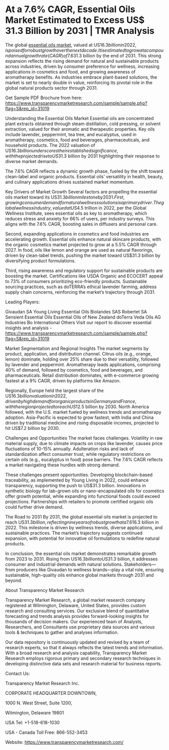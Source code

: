# At a 7.6% CAGR, Essential Oils Market Estimated to Excess US$ 31.3 Billion by 2031 | TMR Analysis
The global [essential oils market](https://www.transparencymarketresearch.com/essential-oil-market.html), valued at US$16.3 billion in 2022, is poised for robust growth over the next decade. It is estimated to grow at a compound annual growth rate (CAGR) of 7.6% from 2023 to 2031, reaching US$31.3 billion by the end of 2031. This strong expansion reflects the rising demand for natural and sustainable products across industries, driven by consumer preference for wellness, increasing applications in cosmetics and food, and growing awareness of aromatherapy benefits. As industries embrace plant-based solutions, the market is set to nearly double in value, reinforcing its pivotal role in the global natural products sector through 2031.

Get Sample PDF Brochure from here: https://www.transparencymarketresearch.com/sample/sample.php?flag=S&rep_id=31019

Understanding the Essential Oils Market
Essential oils are concentrated plant extracts obtained through steam distillation, cold pressing, or solvent extraction, valued for their aromatic and therapeutic properties. Key oils include lavender, peppermint, tea tree, and eucalyptus, used in aromatherapy, cosmetics, food and beverages, pharmaceuticals, and household products. The 2022 valuation of US$16.3 billion underscores their established significance, with the projected rise to US$31.3 billion by 2031 highlighting their response to diverse market demands.

The 7.6% CAGR reflects a dynamic growth phase, fueled by the shift toward clean-label and organic products. Essential oils’ versatility in health, beauty, and culinary applications drives sustained market momentum.

Key Drivers of Market Growth
Several factors are propelling the essential oils market toward its US$31.3 billion milestone by 2031. First, growing consumer demand for natural wellness solutions is a primary driver. The global wellness industry, valued at US$4.5 trillion in 2022, per the Global Wellness Institute, sees essential oils as key to aromatherapy, which reduces stress and anxiety for 66% of users, per industry surveys. This aligns with the 7.6% CAGR, boosting sales in diffusers and personal care.

Second, expanding applications in cosmetics and food industries are accelerating growth. Essential oils enhance natural skincare products, with the organic cosmetics market projected to grow at a 5.5% CAGR through 2027. In food, oils like lemon and orange are used as natural flavorings, driven by clean-label trends, pushing the market toward US$31.3 billion by diversifying product formulations.

Third, rising awareness and regulatory support for sustainable products are boosting the market. Certifications like USDA Organic and ECOCERT appeal to 73% of consumers prioritizing eco-friendly products. Sustainable sourcing practices, such as doTERRA’s ethical lavender farming, address supply chain concerns, reinforcing the market’s trajectory through 2031.

Leading Players:

Givaudan SA
Young Living Essential Oils
Biolandes SAS
Robertet SA
Sensient Essential Oils
Essential Oils of New Zealand
doTerra
Veda Oils
AG Industries
Bo International
Others
Visit our report to discover essential insights and analysis - https://www.transparencymarketresearch.com/sample/sample.php?flag=S&rep_id=31019

Market Segmentation and Regional Insights
The market segments by product, application, and distribution channel. Citrus oils (e.g., orange, lemon) dominate, holding over 25% share due to their versatility, followed by lavender and peppermint. Aromatherapy leads applications, comprising 40% of demand, followed by cosmetics, food and beverages, and pharmaceuticals. Retail distribution dominates, with e-commerce growing fastest at a 9% CAGR, driven by platforms like Amazon.

Regionally, Europe held the largest share of the US$16.3 billion valuation in 2022, driven by high demand for organic products in Germany and France, with the region projected to reach US$12.5 billion by 2030. North America followed, with the U.S. market fueled by wellness trends and aromatherapy adoption. Asia-Pacific is expected to grow fastest, with India and China driven by traditional medicine and rising disposable incomes, projected to hit US$7.2 billion by 2030.

Challenges and Opportunities
The market faces challenges. Volatility in raw material supply, due to climate impacts on crops like lavender, causes price fluctuations of 10-15% annually. Adulteration risks and lack of standardization affect consumer trust, while regulatory restrictions on certain oils (e.g., eucalyptus in food) pose barriers. The 7.6% CAGR reflects a market navigating these hurdles with strong demand.

These challenges present opportunities. Developing blockchain-based traceability, as implemented by Young Living in 2022, could enhance transparency, supporting the push to US$31.3 billion. Innovations in synthetic biology for lab-grown oils or nano-encapsulated oils for cosmetics offer growth potential, while expanding into functional foods could exceed projections. Partnerships with retailers to promote certified organic oils could further drive demand.

The Road to 2031
By 2031, the global essential oils market is projected to reach US$31.3 billion, reflecting nine years of robust growth at a 7.6% CAGR from US$16.3 billion in 2022. This milestone is driven by wellness trends, diverse applications, and sustainable practices. The market’s trajectory suggests continued expansion, with potential for innovative oil formulations to redefine natural products.

In conclusion, the essential oils market demonstrates remarkable growth from 2023 to 2031. Rising from US$16.3 billion to US$31.3 billion, it addresses consumer and industrial demands with natural solutions. Stakeholders—from producers like Givaudan to wellness brands—play a vital role, ensuring sustainable, high-quality oils enhance global markets through 2031 and beyond.

About Transparency Market Research

Transparency Market Research, a global market research company registered at Wilmington, Delaware, United States, provides custom research and consulting services. Our exclusive blend of quantitative forecasting and trends analysis provides forward-looking insights for thousands of decision makers. Our experienced team of Analysts, Researchers, and Consultants use proprietary data sources and various tools & techniques to gather and analyses information.

Our data repository is continuously updated and revised by a team of research experts, so that it always reflects the latest trends and information. With a broad research and analysis capability, Transparency Market Research employs rigorous primary and secondary research techniques in developing distinctive data sets and research material for business reports.

Contact Us:

Transparency Market Research Inc.

CORPORATE HEADQUARTER DOWNTOWN,

1000 N. West Street, Suite 1200,

Wilmington, Delaware 19801

USA Tel: +1-518-618-1030

USA - Canada Toll Free: 866-552-3453

Website: https://www.transparencymarketresearch.com/
